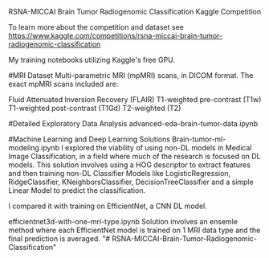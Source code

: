 RSNA-MICCAI Brain Tumor Radiogenomic Classification Kaggle Competition

To learn more about the competition and dataset see
https://www.kaggle.com/competitions/rsna-miccai-brain-tumor-radiogenomic-classification

My training notebooks utilizing Kaggle's free GPU.

#MRI Dataset
Multi-parametric MRI (mpMRI) scans, in DICOM format. The exact mpMRI scans included are:

Fluid Attenuated Inversion Recovery (FLAIR)
T1-weighted pre-contrast (T1w)
T1-weighted post-contrast (T1Gd)
T2-weighted (T2)


#Detailed Exploratory Data Analysis 
advanced-eda-brain-tumor-data.ipynb

#Machine Learning and Deep Learning Solutions
Brain-tumor-ml-modeling.ipynb
I explored the viability of using non-DL models in Medical Image Classification, in a field where much of the research is focused on DL models. This solution involves using a HOG descriptor to extract features and then training non-DL Classifier Models like LogisticRegression, RidgeClassifier, KNeighborsClassifier, DecisionTreeClassifier and a simple Linear Model to predict the classification.

I compared it with training on EfficientNet, a CNN DL model.


efficientnet3d-with-one-mri-type.ipynb
Solution involves an ensemle method where each EfficientNet model is trained on 1 MRI data type and the final prediction is averaged.
"# RSNA-MICCAI-Brain-Tumor-Radiogenomic-Classification" 
